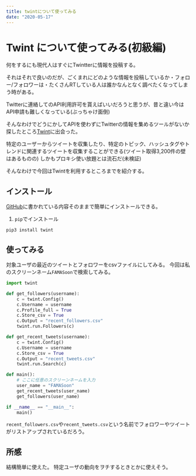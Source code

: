 ```yaml
---
title: twintについて使ってみる
date: "2020-05-17"
---
```


# Twint について使ってみる(初級編)

何をするにも現代人はすぐにTwintterに情報を投稿する。

それはそれで良いのだが、ごくまれにどのような情報を投稿しているか・フォロー/フォロワーは・たくさんRTしている人は誰かなんとなく調べたくなってしまう時がある。

Twitterに連絡してのAPI利用許可を貰えばいいだろうと思うが、昔と違い今はAPI申請も難しくなっている(ぶっちゃけ面倒)

そんなわけでどうにかしてAPIを使わずにTwitterの情報を集めるツールがないか探したところ[Twint](https://github.com/twintproject/twint)に出会った。

特定のユーザーからツイートを収集したり、特定のトピック、ハッシュタグやトレンドに関連するツイートを収集することができる(ツイート取得3,200件の壁はあるものの)
しかもプロキシ使い放題とは流石だ(未検証)

そんなわけで今回はTwintを利用するところまでを紹介する。

## インストール
[GitHub](https://github.com/twintproject/twint)に書かれている内容そのままで簡単にインストールできる。
1. `pip`でインストール

```pip3 install twint```

## 使ってみる
対象ユーザの最近のツイートとフォロワーをcsvファイルにしてみる。
今回は私のスクリーンネーム`FAMASoon`で検索してみる。

```python
import twint

def get_followers(username):
    c = twint.Config()
    c.Username = username
    c.Profile_full = True
    c.Store_csv = True
    c.Output = "recent_followers.csv"
    twint.run.Followers(c)

def get_recent_tweets(username):
    c = twint.Config()
    c.Username = username
    c.Store_csv = True
    c.Output = "recent_tweets.csv"
    twint.run.Search(c)

def main():
    # ここに任意のスクリーンネームを入力
    user_name = "FAMASoon"
    get_recent_tweets(user_name)
    get_followers(user_name)

if __name__ == "__main__":
    main()
```

`recent_followers.csv`や`recent_tweets.csv`という名前でフォロワーやツイートがリストアップされているだろう。

## 所感
結構簡単に使えた。
特定ユーザの動向をヲチするときとかに使えそう。